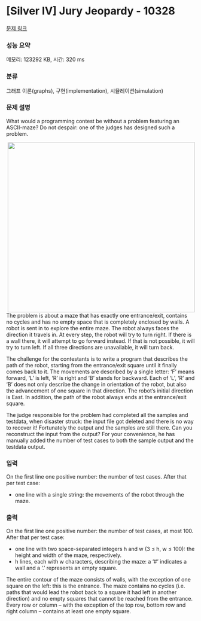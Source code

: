 # [Silver IV] Jury Jeopardy - 10328 

[문제 링크](https://www.acmicpc.net/problem/10328) 

### 성능 요약

메모리: 123292 KB, 시간: 320 ms

### 분류

그래프 이론(graphs), 구현(implementation), 시뮬레이션(simulation)

### 문제 설명

<p>What would a programming contest be without a problem featuring an ASCII-maze? Do not despair: one of the judges has designed such a problem.</p>

<p><a href="https://xkcd.com/246/"><img alt="" src="https://onlinejudgeimages.s3-ap-northeast-1.amazonaws.com/upload/images2/labyrinth_puzzle.png" style="float:right; height:455px; width:500px"></a>The problem is about a maze that has exactly one entrance/exit, contains no cycles and has no empty space that is completely enclosed by walls. A robot is sent in to explore the entire maze. The robot always faces the direction it travels in. At every step, the robot will try to turn right. If there is a wall there, it will attempt to go forward instead. If that is not possible, it will try to turn left. If all three directions are unavailable, it will turn back.</p>

<p>The challenge for the contestants is to write a program that describes the path of the robot, starting from the entrance/exit square until it finally comes back to it. The movements are described by a single letter: ‘F’ means forward, ‘L’ is left, ‘R’ is right and ‘B’ stands for backward. Each of ‘L’, ‘R’ and ‘B’ does not only describe the change in orientation of the robot, but also the advancement of one square in that direction. The robot’s initial direction is East. In addition, the path of the robot always ends at the entrance/exit square.</p>

<p>The judge responsible for the problem had completed all the samples and testdata, when disaster struck: the input file got deleted and there is no way to recover it! Fortunately the output and the samples are still there. Can you reconstruct the input from the output? For your convenience, he has manually added the number of test cases to both the sample output and the testdata output.</p>

### 입력 

 <p>On the first line one positive number: the number of test cases. After that per test case:</p>

<ul>
	<li>one line with a single string: the movements of the robot through the maze.</li>
</ul>

### 출력 

 <p>On the first line one positive number: the number of test cases, at most 100. After that per test case:</p>

<ul>
	<li>one line with two space-separated integers h and w (3 ≤ h, w ≤ 100): the height and width of the maze, respectively.</li>
	<li>h lines, each with w characters, describing the maze: a ‘#’ indicates a wall and a ‘.’ represents an empty square.</li>
</ul>

<p>The entire contour of the maze consists of walls, with the exception of one square on the left: this is the entrance. The maze contains no cycles (i.e. paths that would lead the robot back to a square it had left in another direction) and no empty squares that cannot be reached from the entrance. Every row or column – with the exception of the top row, bottom row and right column – contains at least one empty square.</p>

